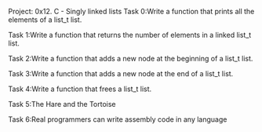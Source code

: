 Project:
0x12. C - Singly linked lists
Task 0:Write a function that prints all the elements of a list_t list.

Task 1:Write a function that returns the number of elements in a linked list_t list.

Task 2:Write a function that adds a new node at the beginning of a list_t list.

Task 3:Write a function that adds a new node at the end of a list_t list.

Task 4:Write a function that frees a list_t list.

Task 5:The Hare and the Tortoise

Task 6:Real programmers can write assembly code in any language
